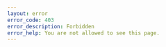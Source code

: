 ```yaml
---
layout: error
error_code: 403
error_description: Forbidden
error_help: You are not allowed to see this page.
---
```

